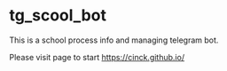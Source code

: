 # tg_scool_bot

This is a school process info and managing telegram bot.

Please visit page to start
https://cinck.github.io/
